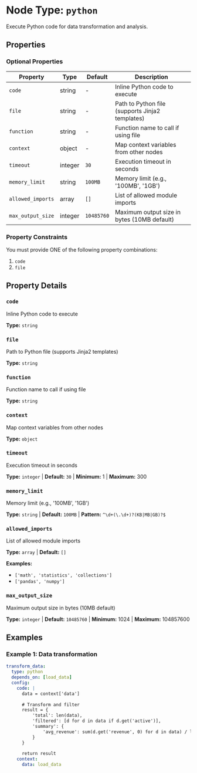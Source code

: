 # Node Type: `python`

Execute Python code for data transformation and analysis.

## Properties

### Optional Properties

| Property | Type | Default | Description |
|----------|------|---------|-------------|
| `code` | string | - | Inline Python code to execute |
| `file` | string | - | Path to Python file (supports Jinja2 templates) |
| `function` | string | - | Function name to call if using file |
| `context` | object | - | Map context variables from other nodes |
| `timeout` | integer | `30` | Execution timeout in seconds |
| `memory_limit` | string | `100MB` | Memory limit (e.g., '100MB', '1GB') |
| `allowed_imports` | array | `[]` | List of allowed module imports |
| `max_output_size` | integer | `10485760` | Maximum output size in bytes (10MB default) |

### Property Constraints

You must provide ONE of the following property combinations:

1. `code`
2. `file`

## Property Details

### `code`

Inline Python code to execute

**Type:** `string`

### `file`

Path to Python file (supports Jinja2 templates)

**Type:** `string`

### `function`

Function name to call if using file

**Type:** `string`

### `context`

Map context variables from other nodes

**Type:** `object`

### `timeout`

Execution timeout in seconds

**Type:** `integer` | **Default:** `30` | **Minimum:** 1 | **Maximum:** 300

### `memory_limit`

Memory limit (e.g., '100MB', '1GB')

**Type:** `string` | **Default:** `100MB` | **Pattern:** `^\d+(\.\d+)?(KB|MB|GB)?$`

### `allowed_imports`

List of allowed module imports

**Type:** `array` | **Default:** `[]`

**Examples:**

- `['math', 'statistics', 'collections']`
- `['pandas', 'numpy']`

### `max_output_size`

Maximum output size in bytes (10MB default)

**Type:** `integer` | **Default:** `10485760` | **Minimum:** 1024 | **Maximum:** 104857600


## Examples

### Example 1: Data transformation

```yaml
transform_data:
  type: python
  depends_on: [load_data]
  config:
    code: |
      data = context['data']
      
      # Transform and filter
      result = {
          'total': len(data),
          'filtered': [d for d in data if d.get('active')],
          'summary': {
              'avg_revenue': sum(d.get('revenue', 0) for d in data) / len(data)
          }
      }
      
      return result
    context:
      data: load_data
```
